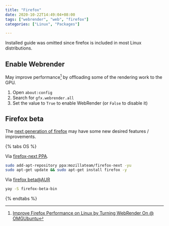 ```yaml
---
title: "Firefox"
date: 2020-10-22T14:49:04+08:00
tags: ["webrender", "web", "firefox"]
categories: ["Linux", "Packages"]

---
```


Installed guide was omitted since firefox is included in most Linux distributions.

<!--more-->

## Enable Webrender

May improve performance[^wrender] by offloading some of the rendering work to the GPU.

1. Open `about:config`
2. Search for `gfx.webrender.all`
3. Set the value to `True` to enable WebRender (or `False` to disable it)

[^wrender]: [Improve Firefox Performance on Linux by Turning WebRender On @ OMGUbuntu](https://www.omgubuntu.co.uk/2020/07/firefox-enable-webrender-linux)

## Firefox beta

The [next generation of firefox](https://www.mozilla.org/zh-TW/firefox/channel/desktop/) may have some new desired features / improvements.

{% tabs OS %}

<!-- tab Ubuntu or PopOS -->

Via [firefox-next PPA](https://launchpad.net/~mozillateam/+archive/ubuntu/firefox-next).

```bash
sudo add-apt-repository ppa:mozillateam/firefox-next -yu
sudo apt-get update && sudo apt-get install firefox -y
```

<!-- endtab -->

<!-- tab Manjaro or eOS -->

Via [firefox beta@AUR](https://aur.archlinux.org/packages/firefox-beta-bin/)

```bash
yay -S firefox-beta-bin
```

<!-- endtab -->

{% endtabs %}
